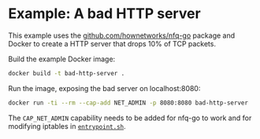 # Example: A bad HTTP server

This example uses the [github.com/hownetworks/nfq-go](https://github.com/hownetworks/nfq-go) package and Docker to create a HTTP server that drops 10% of TCP packets.

Build the example Docker image:

```sh
docker build -t bad-http-server .
```

Run the image, exposing the bad server on localhost:8080:

```sh
docker run -ti --rm --cap-add NET_ADMIN -p 8080:8080 bad-http-server
```

The `CAP_NET_ADMIN` capability needs to be added for nfq-go to work and for modifying iptables in [`entrypoint.sh`](./entrypoint.sh).
